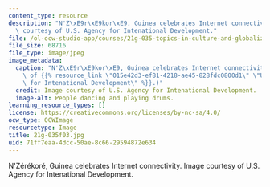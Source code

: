 ```yaml
---
content_type: resource
description: "N'Z\xE9r\xE9kor\xE9, Guinea celebrates Internet connectivity. Image\
  \ courtesy of U.S. Agency for Intenational Development."
file: /ol-ocw-studio-app/courses/21g-035-topics-in-culture-and-globalization-fall-2003/71ff7eaa4dcc50ae8c6629594872e634_21g-035f03.jpg
file_size: 68716
file_type: image/jpeg
image_metadata:
  caption: "N'Z\xE9r\xE9kor\xE9, Guinea celebrates Internet connectivity. (Image courtesy\
    \ of {{% resource_link \"015e42d3-ef81-4218-ae45-828fdc0800d1\" \"U.S. Agency\
    \ for Intenational Development\" %}}.)"
  credit: Image courtesy of U.S. Agency for Intenational Development.
  image-alt: People dancing and playing drums.
learning_resource_types: []
license: https://creativecommons.org/licenses/by-nc-sa/4.0/
ocw_type: OCWImage
resourcetype: Image
title: 21g-035f03.jpg
uid: 71ff7eaa-4dcc-50ae-8c66-29594872e634
---
```

N'Zérékoré, Guinea celebrates Internet connectivity. Image courtesy of U.S. Agency for Intenational Development.